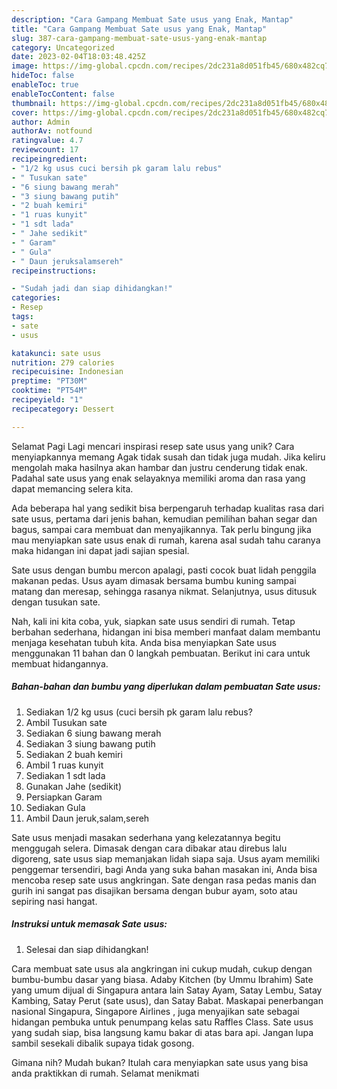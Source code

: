 ```yaml
---
description: "Cara Gampang Membuat Sate usus yang Enak, Mantap"
title: "Cara Gampang Membuat Sate usus yang Enak, Mantap"
slug: 387-cara-gampang-membuat-sate-usus-yang-enak-mantap
category: Uncategorized
date: 2023-02-04T18:03:48.425Z
image: https://img-global.cpcdn.com/recipes/2dc231a8d051fb45/680x482cq70/sate-usus-foto-resep-utama.jpg
hideToc: false
enableToc: true
enableTocContent: false
thumbnail: https://img-global.cpcdn.com/recipes/2dc231a8d051fb45/680x482cq70/sate-usus-foto-resep-utama.jpg
cover: https://img-global.cpcdn.com/recipes/2dc231a8d051fb45/680x482cq70/sate-usus-foto-resep-utama.jpg
author: Admin
authorAv: notfound
ratingvalue: 4.7
reviewcount: 17
recipeingredient:
- "1/2 kg usus cuci bersih pk garam lalu rebus"
- " Tusukan sate"
- "6 siung bawang merah"
- "3 siung bawang putih"
- "2 buah kemiri"
- "1 ruas kunyit"
- "1 sdt lada"
- " Jahe sedikit"
- " Garam"
- " Gula"
- " Daun jeruksalamsereh"
recipeinstructions:

- "Sudah jadi dan siap dihidangkan!"
categories:
- Resep
tags:
- sate
- usus

katakunci: sate usus 
nutrition: 279 calories
recipecuisine: Indonesian
preptime: "PT30M"
cooktime: "PT54M"
recipeyield: "1"
recipecategory: Dessert

---
```



Selamat Pagi Lagi mencari inspirasi resep sate usus yang unik? Cara menyiapkannya memang Agak tidak susah dan tidak juga mudah. Jika keliru mengolah maka hasilnya akan hambar dan justru cenderung tidak enak. Padahal sate usus yang enak selayaknya memiliki aroma dan rasa yang dapat memancing selera kita.


Ada beberapa hal yang sedikit bisa berpengaruh terhadap kualitas rasa dari sate usus, pertama dari jenis bahan, kemudian pemilihan bahan segar dan bagus, sampai cara membuat dan menyajikannya. Tak perlu bingung jika mau menyiapkan sate usus enak di rumah, karena asal sudah tahu caranya maka hidangan ini dapat jadi sajian spesial.

Sate usus dengan bumbu mercon apalagi, pasti cocok buat lidah penggila makanan pedas. Usus ayam dimasak bersama bumbu kuning sampai matang dan meresap, sehingga rasanya nikmat. Selanjutnya, usus ditusuk dengan tusukan sate.


Nah, kali ini kita coba, yuk, siapkan sate usus sendiri di rumah. Tetap berbahan sederhana, hidangan ini bisa memberi manfaat dalam membantu menjaga kesehatan tubuh kita. Anda bisa menyiapkan Sate usus menggunakan 11 bahan dan 0 langkah pembuatan. Berikut ini cara untuk membuat hidangannya.

<!--inarticleads1-->

##### Bahan-bahan dan bumbu yang diperlukan dalam pembuatan Sate usus:

1. Sediakan 1/2 kg usus (cuci bersih pk garam lalu rebus?
1. Ambil  Tusukan sate
1. Sediakan 6 siung bawang merah
1. Sediakan 3 siung bawang putih
1. Sediakan 2 buah kemiri
1. Ambil 1 ruas kunyit
1. Sediakan 1 sdt lada
1. Gunakan  Jahe (sedikit)
1. Persiapkan  Garam
1. Sediakan  Gula
1. Ambil  Daun jeruk,salam,sereh


Sate usus menjadi masakan sederhana yang kelezatannya begitu menggugah selera. Dimasak dengan cara dibakar atau direbus lalu digoreng, sate usus siap memanjakan lidah siapa saja. Usus ayam memiliki penggemar tersendiri, bagi Anda yang suka bahan masakan ini, Anda bisa mencoba resep sate usus angkringan. Sate dengan rasa pedas manis dan gurih ini sangat pas disajikan bersama dengan bubur ayam, soto atau sepiring nasi hangat. 

<!--inarticleads2-->

##### Instruksi untuk memasak Sate usus:


1. Selesai dan siap dihidangkan!

Cara membuat sate usus ala angkringan ini cukup mudah, cukup dengan bumbu-bumbu dasar yang biasa. Adaby Kitchen (by Ummu Ibrahim) Sate yang umum dijual di Singapura antara lain Satay Ayam, Satay Lembu, Satay Kambing, Satay Perut (sate usus), dan Satay Babat. Maskapai penerbangan nasional Singapura, Singapore Airlines , juga menyajikan sate sebagai hidangan pembuka untuk penumpang kelas satu Raffles Class. Sate usus yang sudah siap, bisa langsung kamu bakar di atas bara api. Jangan lupa sambil sesekali dibalik supaya tidak gosong. 

Gimana nih? Mudah bukan? Itulah cara menyiapkan sate usus yang bisa anda praktikkan di rumah. Selamat menikmati
